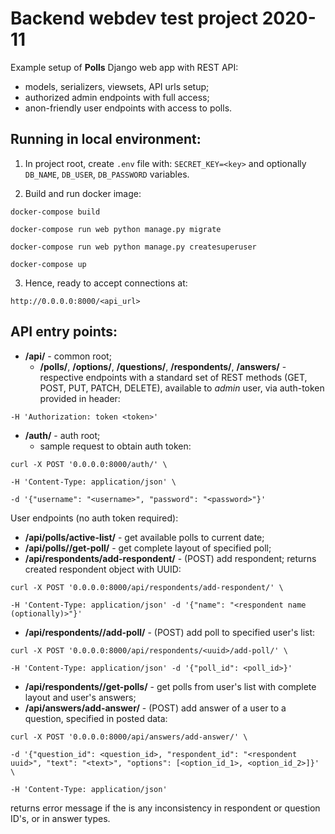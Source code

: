 Backend webdev test project 2020-11
===
Example setup of __Polls__ Django web app with REST API:
- models, serializers, viewsets, API urls setup;
- authorized admin endpoints with full access;
- anon-friendly user endpoints with access to polls.

Running in local environment:
-
1) In project root, create `.env` file with:
`SECRET_KEY=<key>`
and optionally `DB_NAME`, `DB_USER`, `DB_PASSWORD` variables.

2) Build and run docker image:

`docker-compose build`

`docker-compose run web python manage.py migrate`

`docker-compose run web python manage.py createsuperuser`

`docker-compose up`

3) Hence, ready to accept connections at:

`http://0.0.0.0:8000/<api_url>`

API entry points:
-
-  __/api/__ - common root;
	-  __/polls/__, __/options/__, __/questions/__, __/respondents/__, __/answers/__ - respective endpoints with a standard set of REST methods (GET, POST, PUT, PATCH, DELETE), available to _admin_ user, via auth-token provided in header:

`-H 'Authorization: token <token>'`

-  __/auth/__ - auth root;
    - sample request to obtain auth token:

`curl -X POST '0.0.0.0:8000/auth/' \`

`-H 'Content-Type: application/json' \`

`-d '{"username": "<username>", "password": "<password>"}'`

User endpoints (no auth token required):
-  __/api/polls/active-list/__ - get available polls to current date;
-  __/api/polls/<id>/get-poll/__ - get complete layout of specified poll;
-  __/api/respondents/add-respondent/__ - (POST) add respondent; returns created respondent object with UUID:

`curl -X POST '0.0.0.0:8000/api/respondents/add-respondent/' \`

`-H 'Content-Type: application/json' -d '{"name": "<respondent name (optionally)>"}'`

-  __/api/respondents/<uuid>/add-poll/__ - (POST) add poll to specified user's list:

`curl -X POST '0.0.0.0:8000/api/respondents/<uuid>/add-poll/' \`

`-H 'Content-Type: application/json' -d '{"poll_id": <poll_id>}'`

-  __/api/respondents/<uuid>/get-polls/__ - get polls from user's list with complete layout and user's answers;
-  __/api/answers/add-answer/__ - (POST) add answer of a user to a question, specified in posted data:

`curl -X POST '0.0.0.0:8000/api/answers/add-answer/' \`

`-d '{"question_id": <question_id>, "respondent_id": "<respondent uuid>", "text": "<text>", "options": [<option_id_1>, <option_id_2>]}' \`

`-H 'Content-Type: application/json'`

returns error message if the is any inconsistency in respondent or question ID's, or in answer types.
